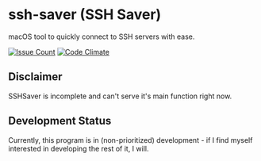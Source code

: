 # ssh-saver (SSH Saver)
macOS tool to quickly connect to SSH servers with ease.

[![Issue Count](https://codeclimate.com/github/GeekBrony/ssh-saver/badges/issue_count.svg)](https://codeclimate.com/github/GeekBrony/ssh-saver)
[![Code Climate](https://codeclimate.com/github/GeekBrony/ssh-saver/badges/gpa.svg)](https://codeclimate.com/github/GeekBrony/ssh-saver)

## Disclaimer
SSHSaver is incomplete and can't serve it's main function right now.


## Development Status
Currently, this program is in (non-prioritized) development - if I find myself interested in developing the rest of it, I will.
